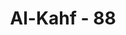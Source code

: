 ---
title: "Al-Kahf - 88"
no: 88
arabic_no: ٨٨
ayah: وَاَمَّا مَنْ اٰمَنَ وَعَمِلَ صَالِحًا فَلَهٗ جَزَاۤءً ۨالْحُسْنٰىۚ وَسَنَقُوْلُ لَهٗ مِنْ اَمْرِنَا يُسْرًا ۗ
translation: " Adapun orang yang beriman dan mengerjakan kebajikan, maka dia mendapat (pahala) yang terbaik sebagai balasan, dan akan kami sampaikan kepadanya perintah kami yang mudah-mudah.”"
tafsir: "Adapun orang yang membenarkan Allah dan Keesaan-Nya dan beramal saleh, maka baginya disediakan pahala yang terbaik sebagai balasan atas segala kebijaksanaannya yang telah diperbuatnya selama dia hidup di dunia, dan akan kamu titahkan kepadanya di dunia perintah-perintah yang mudah dikerjakannya yaitu beberapa amalan yang dapat mendekatkan dirinya kepada Allah seperti salat, zakat, jihad dan sebagainya."
---